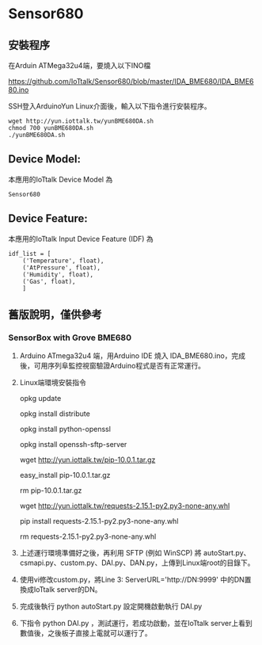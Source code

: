 # Sensor680

## 安裝程序
在Arduin ATMega32u4端，要燒入以下INO檔

https://github.com/IoTtalk/Sensor680/blob/master/IDA_BME680/IDA_BME680.ino


SSH登入ArduinoYun Linux介面後，輸入以下指令進行安裝程序。
```
wget http://yun.iottalk.tw/yunBME680DA.sh
chmod 700 yunBME680DA.sh
./yunBME680DA.sh
```

## Device Model: 
本應用的IoTtalk Device Model 為
```
Sensor680
```

## Device Feature:
本應用的IoTtalk Input Device Feature (IDF) 為
```
idf_list = [
    ('Temperature', float),
    ('AtPressure', float),
    ('Humidity', float),
    ('Gas', float),
    ]

```





## 舊版說明，僅供參考
### SensorBox with Grove BME680

1. Arduino ATmega32u4 端，用Arduino IDE 燒入 IDA_BME680.ino，完成後，可用序列阜監控視窗驗證Arduino程式是否有正常運行。

2. Linux端環境安裝指令

    opkg update

    opkg install distribute

    opkg install python-openssl

    opkg install openssh-sftp-server

    wget http://yun.iottalk.tw/pip-10.0.1.tar.gz

    easy_install pip-10.0.1.tar.gz

    rm pip-10.0.1.tar.gz

    wget http://yun.iottalk.tw/requests-2.15.1-py2.py3-none-any.whl

    pip install requests-2.15.1-py2.py3-none-any.whl

    rm requests-2.15.1-py2.py3-none-any.whl


3. 上述運行環境準備好之後，再利用 SFTP (例如 WinSCP) 將 autoStart.py、csmapi.py、custom.py、DAI.py、DAN.py，上傳到Linux端root的目錄下。

4. 使用vi修改custom.py，將Line 3: ServerURL='http://DN:9999' 中的DN置換成IoTtalk server的DN。

5. 完成後執行 python autoStart.py 設定開機啟動執行 DAI.py

6. 下指令 python DAI.py ，測試運行，若成功啟動，並在IoTtalk server上看到數值後，之後板子直接上電就可以運行了。




